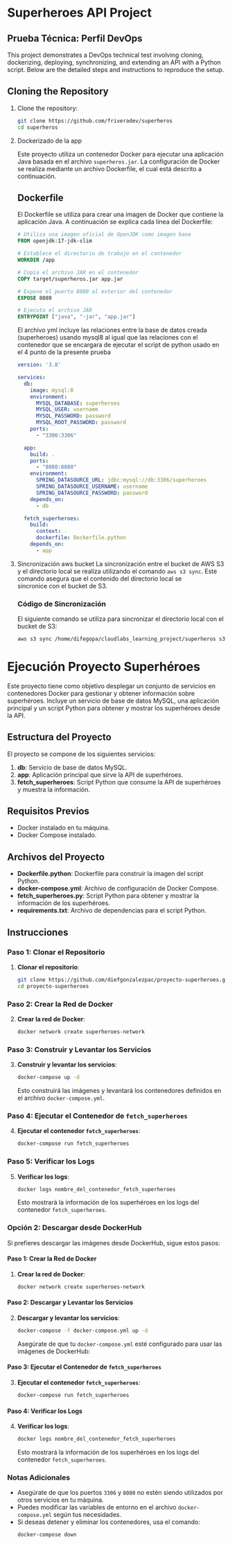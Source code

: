 # Superheroes API Project

## Prueba Técnica: Perfil DevOps

This project demonstrates a DevOps technical test involving cloning, dockerizing, deploying, synchronizing, and extending an API with a Python script. Below are the detailed steps and instructions to reproduce the setup.

## Cloning the Repository

1. Clone the repository:

   ```bash
   git clone https://github.com/friveradev/superheros
   cd superheros

2. Dockerizado de la app

   Este proyecto utiliza un contenedor Docker para ejecutar una aplicación Java basada en el archivo `superheros.jar`. La configuración de Docker se realiza mediante un archivo Dockerfile, el cual está descrito a continuación.
   
   ## Dockerfile
   
   El Dockerfile se utiliza para crear una imagen de Docker que contiene la aplicación Java. A continuación se explica cada línea del Dockerfile:
   
   ```dockerfile
   # Utiliza una imagen oficial de OpenJDK como imagen base
   FROM openjdk:17-jdk-slim
   
   # Establece el directorio de trabajo en el contenedor
   WORKDIR /app
   
   # Copia el archivo JAR en el contenedor
   COPY target/superheros.jar app.jar
   
   # Expone el puerto 8080 al exterior del contenedor
   EXPOSE 8080
   
   # Ejecuta el archivo JAR
   ENTRYPOINT ["java", "-jar", "app.jar"]
   ```

   El archivo yml incluye las relaciones entre la base de datos creada (superheroes) usando mysql8 al igual que las relaciones con el contenedor que se encargara de ejecutar el script de python usado en el 4 punto de la presente prueba
   
      ```yaml
      version: '3.8'
      
      services:
        db:
          image: mysql:8
          environment:
            MYSQL_DATABASE: superheroes
            MYSQL_USER: username
            MYSQL_PASSWORD: password
            MYSQL_ROOT_PASSWORD: password
          ports:
            - "3306:3306"
      
        app:
          build: .
          ports:
            - "8080:8080"
          environment:
            SPRING_DATASOURCE_URL: jdbc:mysql://db:3306/superheroes
            SPRING_DATASOURCE_USERNAME: username
            SPRING_DATASOURCE_PASSWORD: password
          depends_on:
            - db
      
        fetch_superheroes:
          build:
            context: .
            dockerfile: Dockerfile.python
          depends_on:
            - app
   ```
       
3. Sincronización aws bucket
   La sincronización entre el bucket de AWS S3 y el directorio local se realiza utilizando el comando `aws s3 sync`. Este comando asegura que el contenido del directorio local se    
   sincronice con el bucket de S3.
   
   ### Código de Sincronización
   
   El siguiente comando se utiliza para sincronizar el directorio local con el bucket de S3:
   
   ```sh
   aws s3 sync /home/difegopa/cloudlabs_learning_project/superheros s3://superheros-bucket --delete
   ```

# Ejecución Proyecto Superhéroes

Este proyecto tiene como objetivo desplegar un conjunto de servicios en contenedores Docker para gestionar y obtener información sobre superhéroes. Incluye un servicio de base de datos MySQL, una aplicación principal y un script Python para obtener y mostrar los superhéroes desde la API.

## Estructura del Proyecto

El proyecto se compone de los siguientes servicios:

1. **db**: Servicio de base de datos MySQL.
2. **app**: Aplicación principal que sirve la API de superhéroes.
3. **fetch_superheroes**: Script Python que consume la API de superhéroes y muestra la información.

## Requisitos Previos

- Docker instalado en tu máquina.
- Docker Compose instalado.

## Archivos del Proyecto

- **Dockerfile.python**: Dockerfile para construir la imagen del script Python.
- **docker-compose.yml**: Archivo de configuración de Docker Compose.
- **fetch_superheroes.py**: Script Python para obtener y mostrar la información de los superhéroes.
- **requirements.txt**: Archivo de dependencias para el script Python.

## Instrucciones

### Paso 1: Clonar el Repositorio

1. **Clonar el repositorio**:
    ```sh
    git clone https://github.com/diefgonzalezpac/proyecto-superheroes.git
    cd proyecto-superheroes
    ```

### Paso 2: Crear la Red de Docker

2. **Crear la red de Docker**:
    ```sh
    docker network create superheroes-network
    ```

### Paso 3: Construir y Levantar los Servicios

3. **Construir y levantar los servicios**:
    ```sh
    docker-compose up -d
    ```

    Esto construirá las imágenes y levantará los contenedores definidos en el archivo `docker-compose.yml`.

### Paso 4: Ejecutar el Contenedor de `fetch_superheroes`

4. **Ejecutar el contenedor `fetch_superheroes`**:
    ```sh
    docker-compose run fetch_superheroes
    ```

### Paso 5: Verificar los Logs

5. **Verificar los logs**:
    ```sh
    docker logs nombre_del_contenedor_fetch_superheroes
    ```

    Esto mostrará la información de los superhéroes en los logs del contenedor `fetch_superheroes`.

### Opción 2: Descargar desde DockerHub

Si prefieres descargar las imágenes desde DockerHub, sigue estos pasos:

#### Paso 1: Crear la Red de Docker

1. **Crear la red de Docker**:
    ```sh
    docker network create superheroes-network
    ```

#### Paso 2: Descargar y Levantar los Servicios

2. **Descargar y levantar los servicios**:
    ```sh
    docker-compose -f docker-compose.yml up -d
    ```

    Asegúrate de que tu `docker-compose.yml` esté configurado para usar las imágenes de DockerHub:


#### Paso 3: Ejecutar el Contenedor de `fetch_superheroes`

3. **Ejecutar el contenedor `fetch_superheroes`**:
    ```sh
    docker-compose run fetch_superheroes
    ```

#### Paso 4: Verificar los Logs

4. **Verificar los logs**:
    ```sh
    docker logs nombre_del_contenedor_fetch_superheroes
    ```

    Esto mostrará la información de los superhéroes en los logs del contenedor `fetch_superheroes`.

### Notas Adicionales

- Asegúrate de que los puertos `3306` y `8080` no estén siendo utilizados por otros servicios en tu máquina.
- Puedes modificar las variables de entorno en el archivo `docker-compose.yml` según tus necesidades.
- Si deseas detener y eliminar los contenedores, usa el comando:
    ```sh
    docker-compose down
    ```

